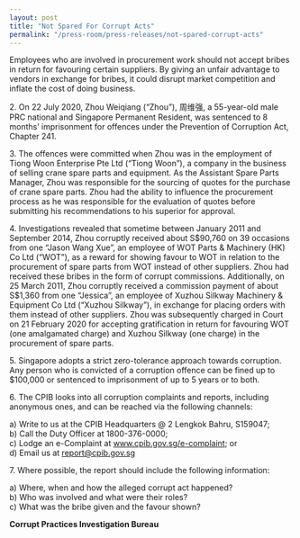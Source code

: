 ```yaml
---
layout: post
title: "Not Spared For Corrupt Acts"
permalink: "/press-room/press-releases/not-spared-corrupt-acts"
---
```

Employees who are involved in procurement work should not accept bribes in return for favouring certain suppliers. By giving an unfair advantage to vendors in exchange for bribes, it could disrupt market competition and inflate the cost of doing business.

2\.        On 22 July 2020, Zhou Weiqiang (“Zhou”), 周维强, a 55-year-old male PRC national and Singapore Permanent Resident, was sentenced to 8 months’ imprisonment for offences under the Prevention of Corruption Act, Chapter 241.

3\.        The offences were committed when Zhou was in the employment of Tiong Woon Enterprise Pte Ltd (“Tiong Woon”), a company in the business of selling crane spare parts and equipment. As the Assistant Spare Parts Manager, Zhou was responsible for the sourcing of quotes for the purchase of crane spare parts. Zhou had the ability to influence the procurement process as he was responsible for the evaluation of quotes before submitting his recommendations to his superior for approval.

4\.         Investigations revealed that sometime between January 2011 and September 2014, Zhou corruptly received about S$90,760 on 39 occasions from one “Jason Wang Xue”, an employee of WOT Parts & Machinery (HK) Co Ltd (“WOT”), as a reward for showing favour to WOT in relation to the procurement of spare parts from WOT instead of other suppliers. Zhou had received these bribes in the form of corrupt commissions. Additionally, on 25 March 2011, Zhou corruptly received a commission payment of about S$1,360 from one “Jessica”, an employee of Xuzhou Silkway Machinery & Equipment Co Ltd (“Xuzhou Silkway”), in exchange for placing orders with them instead of other suppliers. Zhou was subsequently charged in Court on 21 February 2020 for accepting gratification in return for favouring WOT (one amalgamated charge) and Xuzhou Silkway (one charge) in the procurement of spare parts.

5\.         Singapore adopts a strict zero-tolerance approach towards corruption. Any person who is convicted of a corruption offence can be fined up to $100,000 or sentenced to imprisonment of up to 5 years or to both.
     
6\.         The CPIB looks into all corruption complaints and reports, including anonymous ones, and can be reached via the following channels:

a) Write to us at the CPIB Headquarters @ 2 Lengkok Bahru, S159047;<br />
b) Call the Duty Officer at 1800-376-0000;<br />
c) Lodge an e-Complaint at <a href="https://www.cpib.gov.sg/e-complaint"><span style="color: #0066cc;">www.cpib.gov.sg/e-complaint</span></a>; or<br />
d) Email us at <a class="spamspan" href="mailto:report@cpib.gov.sg">report@cpib.gov.sg</a>

7\.        Where possible, the report should include the following information:

a) Where, when and how the alleged corrupt act happened?<br />
b) Who was involved and what were their roles?<br />
c) What was the bribe given and the favour shown?

**Corrupt Practices Investigation Bureau**
